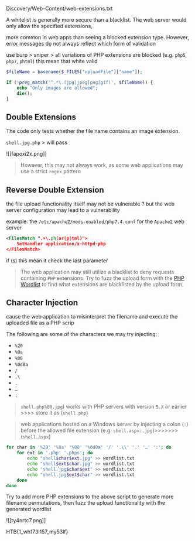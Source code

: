 
Discovery/Web-Content/web-extensions.txt


A whitelist is generally more secure than a blacklist. The web server would only allow the specified extensions,

more common in web apps than seeing a blocked extension type. However, error messages do not always reflect which form of validation

use burp > sniper > all variations of PHP extensions are blocked (e.g. `php5`, `php7`, `phtml`) this mean that white valid

```php
$fileName = basename($_FILES["uploadFile"]["name"]);

if (!preg_match('^.*\.(jpg|jpeg|png|gif)', $fileName)) {
    echo "Only images are allowed";
    die();
}
```



## Double Extensions

The code only tests whether the file name contains an image extension.

`shell.jpg.php` > will pass


![[fapoxi2x.png]]

>However, this may not always work, as some web applications may use a strict `regex` pattern

## Reverse Double Extension

the file upload functionality itself may not be vulnerable ?
but the web server configuration may lead to a vulnerability

example:
the `/etc/apache2/mods-enabled/php7.4.conf` for the `Apache2` web server
```xml
<FilesMatch ".+\.ph(ar|p|tml)">
    SetHandler application/x-httpd-php
</FilesMatch>
```
if (`$`) this mean it check the last parameter

>The web application may still utilize a blacklist to deny requests containing `PHP` extensions. Try to fuzz the upload form with the [PHP Wordlist](https://github.com/swisskyrepo/PayloadsAllTheThings/blob/master/Upload%20Insecure%20Files/Extension%20PHP/extensions.lst) to find what extensions are blacklisted by the upload form.


## Character Injection
cause the web application to misinterpret the filename and execute the uploaded file as a PHP scrip

The following are some of the characters we may try injecting:

- `%20`
- `%0a`
- `%00`
- `%0d0a`
- `/`
- `.\`
- `.`
- `…`
- `:`

>`shell.php%00.jpg`) works with PHP servers with version `5.X` or earlier >>>> store it as (`shell.php`)


>web applications hosted on a Windows server by injecting a colon (`:`) before the allowed file extension (e.g. `shell.aspx:.jpg`)>>>>>>>(`shell.aspx`)



```bash
for char in '%20' '%0a' '%00' '%0d0a' '/' '.\\' '.' '…' ':'; do
    for ext in '.php' '.phps'; do
        echo "shell$char$ext.jpg" >> wordlist.txt
        echo "shell$ext$char.jpg" >> wordlist.txt
        echo "shell.jpg$char$ext" >> wordlist.txt
        echo "shell.jpg$ext$char" >> wordlist.txt
    done
done
```

Try to add more PHP extensions to the above script to generate more filename permutations, then fuzz the upload functionality with the generated wordlist

![[ty4nrtc7.png]]

HTB{1_wh173l157_my53lf}
